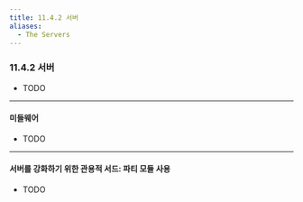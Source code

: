 ```yaml
---
title: 11.4.2 서버
aliases:
  - The Servers
---
```


### 11.4.2 서버

- TODO

---

#### 미들웨어

- TODO

---

#### 서버를 강화하기 위한 관용적 서드: 파티 모듈 사용

- TODO

